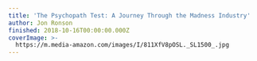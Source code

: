 ```yaml
---
title: 'The Psychopath Test: A Journey Through the Madness Industry'
author: Jon Ronson
finished: 2018-10-16T00:00:00.000Z
coverImage: >-
  https://m.media-amazon.com/images/I/811XfV8pOSL._SL1500_.jpg
---
```

